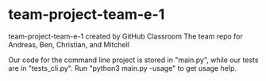 # team-project-team-e-1
team-project-team-e-1 created by GitHub Classroom
The team repo for Andreas, Ben, Christian, and Mitchell


Our code for the command line project is stored in "main.py", while our tests are in "tests_cli.py". Run "python3 main.py -usage" to get usage help.
